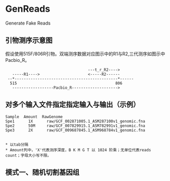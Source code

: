 # GenReads
Generate Fake Reads



## 引物测序示意图
假设使用515F/806R引物。双端测序数据对应图示中的R1与R2,三代测序如图示中Pacbio_R。
```
                                    ---t_r_R2---->
   -----R1---->                     <-----R2------
 --*---------------------------------------------*------
  515                                           806
   ------------------Pacbio_R-------------------->
```


## 对多个输入文件指定指定输入与输出（示例）
```
Sample  Amount  RawGenome
Spe1      1X      raw/GCF_002871005.1_ASM287100v1_genomic.fna
Spe2      50M     raw/GCF_007829915.1_ASM782991v1_genomic.fna
Spe3      2X      raw/GCF_009687845.1_ASM968784v1_genomic.fna


* 以tab分隔
* Amount列中，'X'代表测序深度，B K M G T 以 1024 阶乘；无单位代表reads count；字母大小写不限。
```


## 模式一、随机切割基因组






